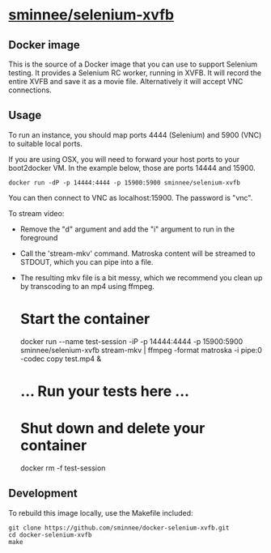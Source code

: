 [sminnee/selenium-xvfb](https://registry.hub.docker.com/u/sminnee/selenium-xvfb/)
=========================
Docker image
------------

This is the source of a Docker image that you can use to support Selenium testing. It provides a
Selenium RC worker, running in XVFB. It will record the entire XVFB and save it as a movie file.
Alternatively it will accept VNC connections.

Usage
-----

To run an instance, you should map ports 4444 (Selenium) and 5900 (VNC) to suitable local ports.

If you are using OSX, you will need to forward your host ports to your boot2docker VM. In the 
example below, those are ports 14444 and 15900.

    docker run -dP -p 14444:4444 -p 15900:5900 sminnee/selenium-xvfb

You can then connect to VNC as localhost:15900. The password is "vnc".

To stream video:

 * Remove the "d" argument and add the "i" argument to run in the foreground
 * Call the 'stream-mkv' command. Matroska content will be streamed to STDOUT, which you can pipe into a file.
 * The resulting mkv file is a bit messy, which we recommend you clean up by transcoding to an mp4 using ffmpeg.

    # Start the container
    docker run --name test-session -iP -p 14444:4444 -p 15900:5900 sminnee/selenium-xvfb stream-mkv | ffmpeg -format matroska -i pipe:0 -codec copy test.mp4 &
    # ... Run your tests here ...
    # Shut down and delete your container
    docker rm -f test-session

Development
-----------

To rebuild this image locally, use the Makefile included:

    git clone https://github.com/sminnee/docker-selenium-xvfb.git
    cd docker-selenium-xvfb
    make
